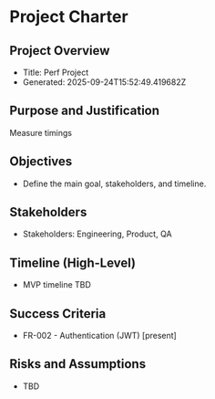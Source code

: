 # Project Charter

## Project Overview
- Title: Perf Project
- Generated: 2025-09-24T15:52:49.419682Z

## Purpose and Justification
Measure timings

## Objectives
- Define the main goal, stakeholders, and timeline.

## Stakeholders
- Stakeholders: Engineering, Product, QA

## Timeline (High-Level)
- MVP timeline TBD

## Success Criteria
- FR-002 - Authentication (JWT) [present]

## Risks and Assumptions
- TBD